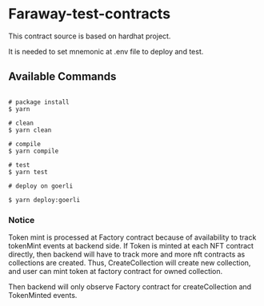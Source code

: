 # Faraway-test-contracts

This contract source is based on hardhat project.

It is needed to set mnemonic at .env file to deploy and test.

## Available Commands


```shell

# package install
$ yarn

# clean
$ yarn clean

# compile
$ yarn compile

# test
$ yarn test

# deploy on goerli

$ yarn deploy:goerli
```

### Notice

Token mint is processed at Factory contract because of availability to track tokenMint events at backend side.
If Token is minted at each NFT contract directly, then backend will have to track more and more nft contracts as collections are created.
Thus, CreateCollection will create new collection, and user can mint token at factory contract for owned collection.

Then backend will only observe Factory contract for createCollection and TokenMinted events.

